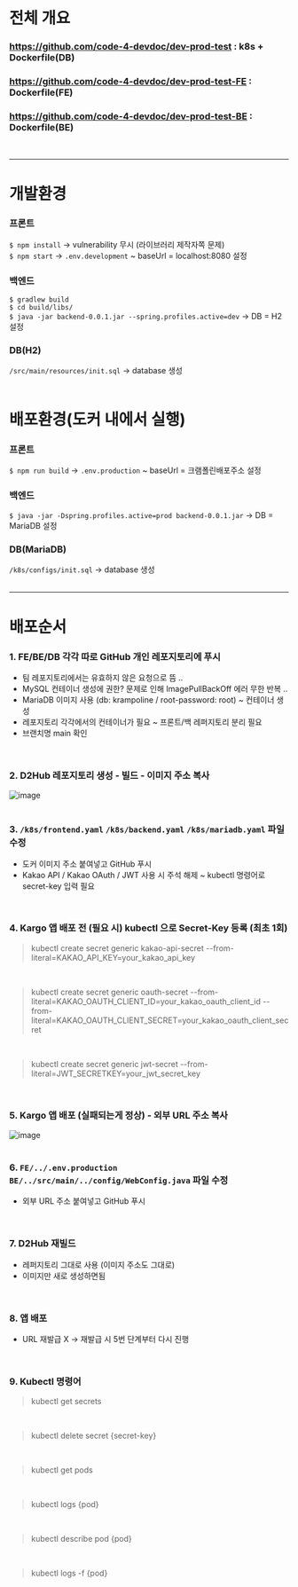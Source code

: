 # 전체 개요  
### https://github.com/code-4-devdoc/dev-prod-test     : k8s + Dockerfile(DB)
### https://github.com/code-4-devdoc/dev-prod-test-FE  : Dockerfile(FE)
### https://github.com/code-4-devdoc/dev-prod-test-BE  : Dockerfile(BE)
<br/>

---

# 개발환경
### 프론트
`$ npm install` -> vulnerability 무시 (라이브러리 제작자쪽 문제)
<br/>
`$ npm start` -> `.env.development` ~ baseUrl = localhost:8080 설정
<br/>

### 백엔드
`$ gradlew build`
<br/>
`$ cd build/libs/`
<br/>
`$ java -jar backend-0.0.1.jar --spring.profiles.active=dev` -> DB = H2 설정
<br/>

### DB(H2)
`/src/main/resources/init.sql` -> database 생성
<br/>
<br/>

# 배포환경(도커 내에서 실행)
### 프론트
`$ npm run build` -> `.env.production` ~ baseUrl = 크램폴린배포주소 설정
<br/>

### 백엔드
`$ java -jar -Dspring.profiles.active=prod backend-0.0.1.jar` -> DB = MariaDB 설정
<br/>

### DB(MariaDB)
`/k8s/configs/init.sql` -> database 생성
<br/>
<br/>

---

# 배포순서
### 1. FE/BE/DB 각각 따로 GitHub 개인 레포지토리에 푸시
- 팀 레포지토리에서는 유효하지 않은 요청으로 뜸 ..
- MySQL 컨테이너 생성에 권한? 문제로 인해 ImagePullBackOff 에러 무한 반복 ..
- MariaDB 이미지 사용 (db: krampoline / root-password: root) ~ 컨테이너 생성
- 레포지토리 각각에서의 컨테이너가 필요 ~ 프론트/백 레퍼지토리 분리 필요
- 브랜치명 main 확인
<br/>

### 2. D2Hub 레포지토리 생성 - 빌드 - 이미지 주소 복사  
![image](https://github.com/OiPKL/krmp-test/assets/130027416/ccc29e04-b525-4859-bbe0-00592d59d6ca)
<br/>
<br/>

### 3. `/k8s/frontend.yaml` `/k8s/backend.yaml` `/k8s/mariadb.yaml` 파일 수정  
- 도커 이미지 주소 붙여넣고 GitHub 푸시
- Kakao API / Kakao OAuth / JWT 사용 시 주석 해제 ~ kubectl 명령어로 secret-key 입력 필요
<br/>

### 4. Kargo 앱 배포 전 (필요 시) kubectl 으로 Secret-Key 등록 (최초 1회)  
> kubectl create secret generic kakao-api-secret --from-literal=KAKAO_API_KEY=your_kakao_api_key
<br/>

> kubectl create secret generic oauth-secret --from-literal=KAKAO_OAUTH_CLIENT_ID=your_kakao_oauth_client_id --from-literal=KAKAO_OAUTH_CLIENT_SECRET=your_kakao_oauth_client_secret
<br/>

> kubectl create secret generic jwt-secret --from-literal=JWT_SECRETKEY=your_jwt_secret_key
<br/>

### 5. Kargo 앱 배포 (실패되는게 정상) - 외부 URL 주소 복사
![image](https://github.com/OiPKL/krmp-test/assets/130027416/ccc29e04-b525-4859-bbe0-00592d59d6ca)
<br/>
<br/>

### 6. `FE/../.env.production` `BE/../src/main/../config/WebConfig.java` 파일 수정
- 외부 URL 주소 붙여넣고 GitHub 푸시
<br/>

### 7. D2Hub 재빌드
- 레퍼지토리 그대로 사용 (이미지 주소도 그대로)
- 이미지만 새로 생성하면됨
<br/>

### 8. 앱 배포
- URL 재발급 X -> 재발급 시 5번 단계부터 다시 진행
<br/>

### 9. Kubectl 명령어
> kubectl get secrets
<br/>

> kubectl delete secret {secret-key}
<br/>

> kubectl get pods
<br/>

> kubectl logs {pod}
<br/>

> kubectl describe pod {pod}
<br/>

> kubectl logs -f {pod}
